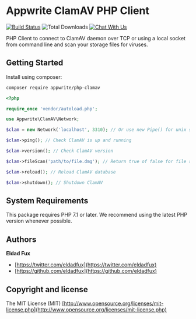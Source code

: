 # Appwrite ClamAV PHP Client

[![Build Status](https://travis-ci.org/appwrite/php-clamav.svg?branch=master)](https://travis-ci.org/utopia-php/ab)
![Total Downloads](https://img.shields.io/packagist/dt/appwrite/php-clamav.svg)
[![Chat With Us](https://img.shields.io/gitter/room/appwrite/community.svg)](https://gitter.im/utopia-php/community?utm_source=share-link&utm_medium=link&utm_campaign=share-link)

PHP Client to connect to ClamAV daemon over TCP or using a local socket from command line and scan your storage files for viruses.

## Getting Started

Install using composer:
```bash
composer require appwrite/php-clamav
```

```php
<?php

require_once 'vendor/autoload.php';

use Appwrite\ClamAV\Network;

$clam = new Network('localhost', 3310); // Or use new Pipe() for unix socket

$clam->ping(); // Check ClamAV is up and running

$clam->version(); // Check ClamAV version

$clam->fileScan('path/to/file.dmg'); // Return true of false for file scan

$clam->reload(); // Reload ClamAV database

$clam->shutdown(); // Shutdown ClamAV
```

## System Requirements

This package requires PHP 7.1 or later. We recommend using the latest PHP version whenever possible.

## Authors

**Eldad Fux**

+ [https://twitter.com/eldadfux](https://twitter.com/eldadfux)
+ [https://github.com/eldadfux](https://github.com/eldadfux)

## Copyright and license

The MIT License (MIT) [http://www.opensource.org/licenses/mit-license.php](http://www.opensource.org/licenses/mit-license.php)